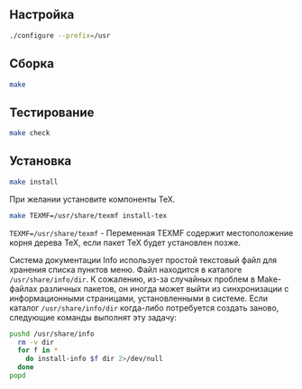 <package-info :package="package" instsize showsbu2></package-info>

<script>
		new Vue({
		el: '#main',
		data: { package: {} },
		mounted: function () {
				this.getPackage('texinfo');
		},
		methods: {
			getPackage: function(name) {
					getPackage(name)
					.then(response => this.package = response);
			},
		}
  })
</script>

## Настройка

```bash
./configure --prefix=/usr
```

## Сборка

```bash
make
```
## Тестирование

```bash
make check
```

## Установка

```bash
make install
```

При желании установите компоненты TeX.

```bash
make TEXMF=/usr/share/texmf install-tex
```

``TEXMF=/usr/share/texmf`` - Переменная TEXMF содержит местоположение корня дерева TeX, если пакет TeX будет установлен позже.

Система документации Info использует простой текстовый файл для хранения списка пунктов меню. Файл находится в каталоге ``/usr/share/info/dir``. К сожалению, из-за случайных проблем в Make-файлах различных пакетов, он иногда может выйти из синхронизации с информационными страницами, установленными в системе. Если каталог ``/usr/share/info/dir`` когда-либо потребуется создать заново, следующие команды выполнят эту задачу:

```bash
pushd /usr/share/info
  rm -v dir
  for f in *
    do install-info $f dir 2>/dev/null
  done
popd
```
